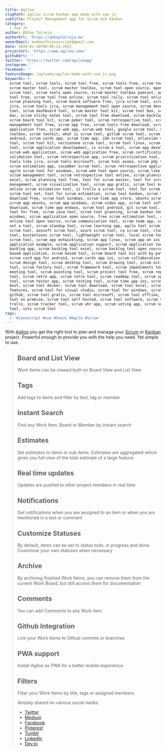 ```yaml
---
title: Agiloo
slugPath: agiloo scrum kanban app made with vue js
subtitle: Project Management app for Scrum and Kanban
category:
  - Vue JS
author: Abhay Talreja
authorUrl: 'https://abhaytalreja.me'
ownerEmail: madewithjavascript@gmail.com
date: 2020-01-30T00:09:21.702Z
projectUrl: 'https://www.agiloo.com/'
githubUrl: ''
twitter: 'https://twitter.com/agilooapp'
instagram: ''
facebook: ''
featureImage: /uploads/agiloo-made-with-vue-js.png
keywords: >-
  scrum tool, scrum tools, scrum tool free, scrum tools free, scrum tool online,
  scrum master tool, scrum master toolbox, scrum tool open source, open source
  scrum tool, scrum tools open source, scrum master toolbox podcast, agile scrum
  tool free, scrum tool free online, scrum tool rally, scrum tool online free,
  scrum planning tool, scrum board software free, jira scrum tool, scrum tool
  jira, scrum tools jira, scrum management tool open source, scrum development
  tool, scrum dashboard tool, scrum master tool kit, scrum tool box, scrum app
  mac, scrum sticky notes tool, scrum tool free download, scrum backlog tool,
  scrum board tool kit, scrum poker tool, scrum retrospective tool, scrum
  management tool free, scrum app free, scrum tools free download, scrum
  application free, scrum web app, scrum web tool, google scrum tool, scrum
  toolbox, scrum toolkit, what is scrum tool, gitlab scrum tool, scrum time app
  android, scrum cards app, scrum time app, ibm scrum tool, atlassian scrum
  tool, scrum tool kit, versionone scrum tool, scrum tool linux, scrum project
  tool, scrum application development, is scrum a tool, scrum app development,
  scrum web application, scrum web application free, scrum certification
  validation tool, scrum retrospective app, scrum prioritization tool, scrum
  tools like jira, scrum tools microsoft, scrum tool asana, scrum php tool,
  scrum estimation app, cucumber scrum tool, scrum retrospective application,
  agile scrum tool for windows, scrum web tool open source, scrum like tool,
  scrum management tool, scrum retrospective tool online, scrum planning tool
  excel, scrum planning tool free, tool for scrum master, tool for scrum project
  management, scrum visualization tool, scrum app gratis, scrum tool kostenlos,
  online scrum estimation tool, is trello a scrum tool, tool for scrum projects,
  scrum tool set, tool for scrum estimation, scrum tool kanban, scrum tool
  download free, scrum tool windows, scrum time app store, ubuntu scrum tool,
  scrum app ubuntu, scrum app windows, scrum video app, scrum tool software
  download, scrum time app endava, scrum tool android, git scrum tool, scrum
  tool for free, scrum java tool, scrum tool planning, scrum kanban tool
  windows, scrum application open source, free scrum estimation tool, scrum
  online tool open source, scrum communication tool, scrum team app, scrum is
  not a tool, scrum standup tool, scrum learning app, agile tool scrum, aws
  scrum tool, axosoft scrum tool, azure scrum tool, ca scrum tool, cloud scrum
  tool, kostenloses scrum tool, lightweight scrum tool, local scrum tool, rtc
  scrum tool, scrum app entwicklung, scrum app linux, scrum app on ios, scrum
  application example, scrum application support, scrum application tool, scrum
  backlog app, scrum backlog tool excel, scrum backlog tool open source, scrum
  based application, scrum based tool, scrum board tool kit with by patboard,
  scrum card app for android, scrum cards app ios, scrum collaboration tool,
  scrum design tool, scrum desktop tool, scrum drawing tool, scrum estimation
  tool, scrum factory tool, scrum framework tool, scrum impediments tool, scrum
  meeting tool, scrum pointing tool, scrum project tool free, scrum reports
  tool, scrum retro app, scrum retro tool, scrum roadmap tool, scrum sprint
  tool, scrum tester app, scrum testing tool, scrum time app ios, scrum tool
  best, scrum tool docker, scrum tool download, scrum tool excel, scrum tool
  features, scrum tool for visual studio, scrum tool for windows, scrum tool
  github, scrum tool gratis, scrum tool microsoft, scrum tool offline, scrum
  tool on premise, scrum tool self hosted, scrum tool software, scrum tool
  trello, scrum tracker tool, scrum uhr app, scrum voting app, scrum voting
  tool, vsts scrum tool
tags:
  - '#javascript #vue #VueJs #Agile #Scrum'
---
```


With [Agiloo](https://www.agiloo.com/) you get the right tool to plan and manage your [Scrum](https://www.scrum.org/) or [Kanban](https://en.wikipedia.org/wiki/Kanban) project. Powerful enough to provide you with the help you need. Yet simple to use.

> ## Board and List View
>
> Work Items can be viewed both on Board View and List View
>
> ## Tags
>
> Add tags to items and filter by text, tag or member
>
> ## Instant Search
>
> Find any Work Item, Board or Member by instant search
>
> ## Estimates
>
> Set estimates to items or sub items. Estimates are aggregated which gives you full view of the total estimate of a large feature.
>
> ## Real time updates
>
> Updates are pushed to other project members in real time
>
> ## Notifications
>
> Get notifications when you are assigned to an item or when you are mentioned in a text or comment
>
> ## Customize Statuses
>
> By default, items can be set to status todo, in progress and done. Customize your own statuses when necessary
>
> ## Archive
>
> By archiving finished Work Items, you can remove them from the current Work Board, but still access them for documentation
>
> ## Comments
>
> You can add Comments to any Work Item
>
> ## Github Integration
>
> Link your Work Items to Github commits or branches
>
> ## PWA support
>
> Install Agiloo as PWA for a better mobile experience
>
> ## Filters
>
> Filter your Work Items by title, tags or assigned members

> Already shared on various social media:
>
> - [Twitter](https://twitter.com/withjavascript/status/1296177798206361607)
> - [Medium](https://medium.com/@madewithjavascript/agiloo-made-with-vue-js-showcase-made-with-javascript-774efe26c34b)
> - [Facebook](https://www.facebook.com/permalink.php?story_fbid=180689800161508&id=104218054475350&__xts__[0]=68.ARAtZa-p9HguP28yUdGWfTlE8BhI6_b6nvE9X4TmfZ-1rykpByHC1BRXJLdhTPtCT6LlsCge-ob8dobGbjt9PeGPkxTGJtjfsUHnmio8E-ZDHHs_nLySgpMRPWtkIlxTtTpIRQbzUAKmUZ9QBapRERMO47aknfH0ishirc_c-ZrVlVJzJBmT-rI9ZMXguDjaph45xfcIGDGJ8FG4ilss-hfpRpnbKyRdBf1C70pKbE5u_C3Vhna5Hm4UsrriyImX91nUWJne62EbyUckF0YEO75duD1wTGpFGtUItTS17HeNtDp9WR0ey-sy8m0RINF7QSxu8I6HRBfTGAUwu_EkAHk&__tn__=-R)
> - [Pinterest](https://www.pinterest.com/pin/844495367621063809/)
> - [Tumblr](https://madewithjavascript.tumblr.com/post/626910410496507904/agiloo-made-with-javascript-vue-js)
> - [LinkedIn](https://www.linkedin.com/posts/madewithjavascript_agiloo-made-with-javascript-vue-js-activity-6701945904229863424-JnbT)
> - [Dev.to](https://dev.to/madewithjavascript/agiloo-made-with-vue-js-showcase-made-with-javascript-3162)
